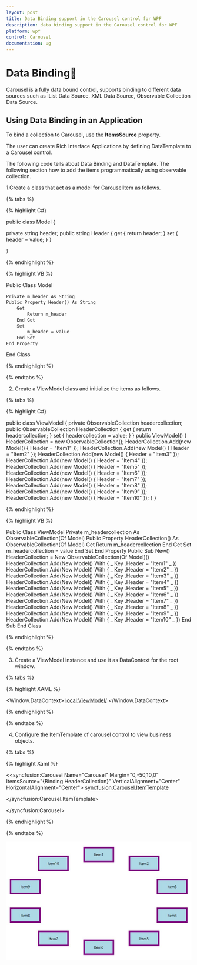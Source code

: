 ```yaml
---
layout: post
title: Data Binding support in the Carousel control for WPF
description: data binding support in the Carousel control for WPF
platform: wpf
control: Carousel
documentation: ug
---
```


# Data Binding

Carousel is a fully data bound control, supports binding to different data sources such as IList Data Source, XML Data Source, Observable Collection Data Source.

## Using Data Binding in an Application


To bind a collection to Carousel, use the **ItemsSource** property.

The user can create Rich Interface Applications by defining DataTemplate to a Carousel control.

The following code tells about Data Binding and DataTemplate.
The following section how to add the items programmatically using observable collection.

1.Create a class that act as a model for CarouselItem as follows.

{% tabs %}

{% highlight C#}

public class Model
{

private string header;
public string Header
{
get { return header; }
set { header = value; }
}

}

{% endhighlight %}

{% highlight VB %}

Public Class Model

	Private m_header As String
	Public Property Header() As String
		Get
			Return m_header
		End Get
		Set
			m_header = value
		End Set
	End Property

End Class

{% endhighlight %}

{% endtabs %}

2.	Create a ViewModel class and initialize the items as follows.

{% tabs %}

{% highlight C#}

public class ViewModel
{
private ObservableCollection<Model> headercollection;
public ObservableCollection<Model> HeaderCollection
{
get { return headercollection; }
set { headercollection = value; }
}
public ViewModel()
{
HeaderCollection = new ObservableCollection<Model>();
HeaderCollection.Add(new Model() { Header = "Item1" });
HeaderCollection.Add(new Model() { Header = "Item2" });
HeaderCollection.Add(new Model() { Header = "Item3" });
HeaderCollection.Add(new Model() { Header = "Item4" });
HeaderCollection.Add(new Model() { Header = "Item5" });
HeaderCollection.Add(new Model() { Header = "Item6" });
HeaderCollection.Add(new Model() { Header = "Item7" });
HeaderCollection.Add(new Model() { Header = "Item8" });
HeaderCollection.Add(new Model() { Header = "Item9" });
HeaderCollection.Add(new Model() { Header = "Item10" });
}
}

{% endhighlight %}

{% highlight VB %}

Public Class ViewModel
Private m_headercollection As ObservableCollection(Of Model)
Public Property HeaderCollection() As ObservableCollection(Of Model)
Get
Return m_headercollection
End Get
Set
m_headercollection = value
End Set
End Property
Public Sub New()
HeaderCollection = New ObservableCollection(Of Model)()
HeaderCollection.Add(New Model() With { _
Key .Header = "Item1" _
})
HeaderCollection.Add(New Model() With { _
Key .Header = "Item2" _
})
HeaderCollection.Add(New Model() With { _
Key .Header = "Item3" _
})
HeaderCollection.Add(New Model() With { _
Key .Header = "Item4" _
})
HeaderCollection.Add(New Model() With { _
Key .Header = "Item5" _
})
HeaderCollection.Add(New Model() With { _
Key .Header = "Item6" _
})
HeaderCollection.Add(New Model() With { _
Key .Header = "Item7" _
})
HeaderCollection.Add(New Model() With { _
Key .Header = "Item8" _
})
HeaderCollection.Add(New Model() With { _
Key .Header = "Item9" _
})
HeaderCollection.Add(New Model() With { _
Key .Header = "Item10" _
})
End Sub
End Class

{% endhighlight %}

{% endtabs %}

3. Create a ViewModel instance and use it as DataContext for the root window.

{% tabs %}

{% highlight XAML %}

<Window.DataContext>
<local:ViewModel/>
</Window.DataContext>

{% endhighlight %}

{% endtabs %}

4. Configure the ItemTemplate of carousel control to view business objects.

{% tabs %}

{% highlight Xaml %}

<<syncfusion:Carousel Name="Carousel"
Margin="0,-50,10,0"
ItemsSource="{Binding HeaderCollection}"
VerticalAlignment="Center"
HorizontalAlignment="Center">
<syncfusion:Carousel.ItemTemplate>
<DataTemplate>
<Border Height="50" Width="100" BorderBrush="Purple" BorderThickness="5" Background="LightBlue">
<TextBlock Text="{Binding Header}"/>
</Border>

</DataTemplate>

</syncfusion:Carousel.ItemTemplate>

</syncfusion:Carousel>

{% endhighlight %}

{% endtabs %}




![](Data-Binding_images/Data-Binding_img1.jpeg)


